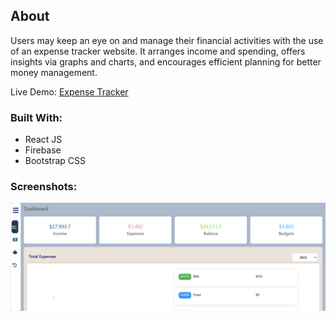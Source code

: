 ## About

Users may keep an eye on and manage their financial activities with the use of an expense tracker website. It arranges income and spending, offers insights via graphs and charts, and encourages efficient planning for better money management.

Live Demo: [Expense Tracker](https://expense-tracker-978fe.web.app/)

### Built With:
* React JS
* Firebase
* Bootstrap CSS

### Screenshots:
![Portfolio Page](./src/images/readme/tracker-ss.png)
